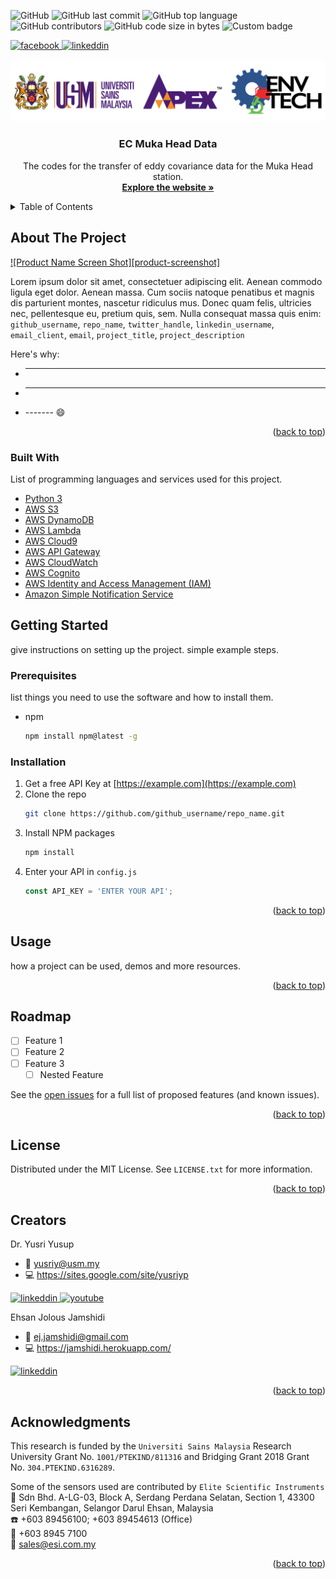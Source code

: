 <!-- Badges -->
![GitHub](https://img.shields.io/github/license/AtmosferaUSM/ec_mukahead?label=license&logo=Github&style=flat-square)
![GitHub last commit](https://img.shields.io/github/last-commit/AtmosferaUSM/ec_mukahead?style=flat-square)
![GitHub top language](https://img.shields.io/github/languages/top/AtmosferaUSM/ec_mukahead?color=yellow&style=flat-square)
![GitHub contributors](https://img.shields.io/github/contributors/AtmosferaUSM/ec_mukahead?style=flat-square)
![GitHub code size in bytes](https://img.shields.io/github/languages/code-size/AtmosferaUSM/ec_mukahead?logo=Github&style=flat-square)
![Custom badge](https://img.shields.io/endpoint?url=https%3A%2F%2Fsn7hcohj4l.execute-api.us-west-2.amazonaws.com%2Fv1%2Fgithub&style=flat-square)

<a href="https://www.facebook.com/atmosphereInteraction" target="_blank">
    <img src="https://img.shields.io/badge/Facebook-1877F2?style=for-the-badge&logo=facebook&logoColor=white" alt="facebook">
</a>

<a href="https://www.linkedin.com/company/atmosphere-interaction" target="_blank">
    <img src="https://img.shields.io/badge/LinkedIn-0077B5?style=for-the-badge&logo=linkedin&logoColor=white" alt="linkeddin">
</a>
  	

<div id="top"></div>

<!-- PROJECT LOGO -->
<br />
<div align="center">
  <a href="https://atmosfera.usm.my/index.html" target="_blank">
    <img src="https://github.com/AtmosferaUSM/ec_mukahead/blob/main/images/white-logo.jpg" alt="Logo">
  </a>

  <h3 align="center">EC Muka Head Data</h3>

  <p align="center">
    The codes for the transfer of eddy covariance data for the Muka Head station.
    <br />
    <a href="https://atmosfera.usm.my/index.html" target="_blank"><strong>Explore the website »</strong></a>
    <br />
  </p>
</div>



<!-- TABLE OF CONTENTS -->
<details>
  <summary>Table of Contents</summary>
  <ol>
    <li>
      <a href="#about-the-project">About The Project</a>
      <ul>
        <li><a href="#built-with">Built With</a></li>
      </ul>
    </li>
    <li>
      <a href="#getting-started">Getting Started</a>
      <ul>
        <li><a href="#prerequisites">Prerequisites</a></li>
        <li><a href="#installation">Installation</a></li>
      </ul>
    </li>
    <li><a href="#usage">Usage</a></li>
    <li><a href="#roadmap">Roadmap</a></li>
    <li><a href="#license">License</a></li>
    <li><a href="#contact">Contact</a></li>
    <li><a href="#acknowledgments">Acknowledgments</a></li>
  </ol>
</details>

<!-- ABOUT THE PROJECT -->
## About The Project

[![Product Name Screen Shot][product-screenshot]](https://example.com)

Lorem ipsum dolor sit amet, consectetuer adipiscing elit. Aenean commodo ligula eget dolor. Aenean massa. Cum sociis natoque penatibus et magnis dis parturient montes, nascetur ridiculus mus. Donec quam felis, ultricies nec, pellentesque eu, pretium quis, sem. Nulla consequat massa quis enim: `github_username`, `repo_name`, `twitter_handle`, `linkedin_username`, `email_client`, `email`, `project_title`, `project_description`

Here's why:
* -------
* -------
* ------- :smile:

<p align="right">(<a href="#top">back to top</a>)</p>

### Built With

List of programming languages and services used for this project.

* [Python 3](https://www.python.org/)
* [AWS S3](https://aws.amazon.com/s3/)
* [AWS DynamoDB](https://aws.amazon.com/dynamodb/)
* [AWS Lambda](https://aws.amazon.com/lambda/)
* [AWS Cloud9](https://aws.amazon.com/cloud9/)
* [AWS API Gateway](https://aws.amazon.com/api-gateway/)
* [AWS CloudWatch](https://aws.amazon.com/cloudwatch/)
* [AWS Cognito](https://aws.amazon.com/cognito/)
* [AWS Identity and Access Management (IAM)](https://aws.amazon.com/iam/)
* [Amazon Simple Notification Service](https://aws.amazon.com/sns/)


<!-- GETTING STARTED -->
## Getting Started

give instructions on setting up the project.
simple example steps.

### Prerequisites

list things you need to use the software and how to install them.
* npm
  ```sh
  npm install npm@latest -g
  ```

### Installation

1. Get a free API Key at [https://example.com](https://example.com)
2. Clone the repo
   ```sh
   git clone https://github.com/github_username/repo_name.git
   ```
3. Install NPM packages
   ```sh
   npm install
   ```
4. Enter your API in `config.js`
   ```js
   const API_KEY = 'ENTER YOUR API';
   ```

<p align="right">(<a href="#top">back to top</a>)</p>



<!-- USAGE EXAMPLES -->
## Usage

how a project can be used, demos and more resources.


<p align="right">(<a href="#top">back to top</a>)</p>



<!-- ROADMAP -->
## Roadmap

- [ ] Feature 1
- [ ] Feature 2
- [ ] Feature 3
    - [ ] Nested Feature

See the [open issues](https://github.com/AtmosferaUSM/ec_mukahead/issues) for a full list of proposed features (and known issues).

<p align="right">(<a href="#top">back to top</a>)</p>


<!-- LICENSE -->
## License

Distributed under the MIT License. See `LICENSE.txt` for more information.

<p align="right">(<a href="#top">back to top</a>)</p>



<!-- CONTACT -->
## Creators

Dr. Yusri Yusup 
* :email: yusriy@usm.my
* :computer: https://sites.google.com/site/yusriyp
<a href="https://www.linkedin.com/in/yusriy/" target="_blank">
    <img src="https://img.shields.io/badge/LinkedIn-0077B5?style=for-the-badge&logo=linkedin&logoColor=white" alt="linkeddin">
</a>

<a href="https://www.youtube.com/channel/UCAGpbU_rdH7sTMUZPn9r67w" target="_blank">
    <img src="https://img.shields.io/badge/YouTube-FF0000?style=for-the-badge&logo=youtube&logoColor=white" alt="youtube">
</a>


Ehsan Jolous Jamshidi 
* :email: ej.jamshidi@gmail.com
* :computer: https://jamshidi.herokuapp.com/
<a href="https://my.linkedin.com/in/ehsan-jolous-jamshidi-19a2b6146" target="_blank">
    <img src="https://img.shields.io/badge/LinkedIn-0077B5?style=for-the-badge&logo=linkedin&logoColor=white" alt="linkeddin">
</a>

<p align="right">(<a href="#top">back to top</a>)</p>



<!-- ACKNOWLEDGMENTS -->
## Acknowledgments

This research is funded by the `Universiti Sains Malaysia` Research University Grant No. `1001/PTEKIND/811316` and Bridging Grant 2018 Grant No. `304.PTEKIND.6316289`.
      
Some of the sensors used are contributed by `Elite Scientific Instruments` <br />
:office: Sdn Bhd. A-LG-03, Block A, Serdang Perdana Selatan, Section 1, 43300 Seri Kembangan, Selangor Darul Ehsan, Malaysia <br />
:phone: +603 89456100; +603 89454613 (Office) <br />
:fax:  +603 8945 7100 <br />
:email: sales@esi.com.my <br />






<p align="right">(<a href="#top">back to top</a>)</p>



<!-- MARKDOWN LINKS & IMAGES -->
<!-- https://www.markdownguide.org/basic-syntax/#reference-style-links -->


